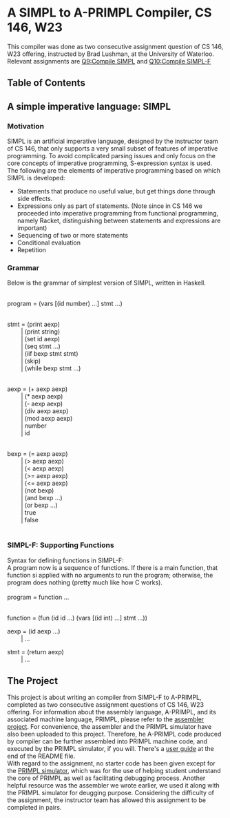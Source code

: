 # A SIMPL to A-PRIMPL Compiler, CS 146, W23
This compiler was done as two consecutive assignment question of CS 146, W23 offering, instructed by Brad Lushman, at the University of Waterloo. Relevant assignments are [Q9:Compile SIMPL](https://github.com/hg2006/A-simple-compiler/issues/1#issue-1689627528) and [Q10:Compile SIMPL-F](https://github.com/hg2006/A-simple-compiler/issues/2#issue-1689627569)

## Table of Contents

## A simple imperative language: SIMPL

### Motivation
SIMPL is an artificial imperative language, designed by the instructor team of CS 146, that only supports a very small subset of features of imperative programming. To avoid complicated parsing issues and only focus on the core concepts of imperative programming, S-expression syntax is used.
The following are the elements of imperative programming based on which SIMPL is developed:
- Statements that produce no useful value, but get things done through side effects.
- Expressions only as part of statements. (Note since in CS 146 we proceeded into imperative programming from functional programming, namely Racket, distinguishing between statements and expressions are important)
- Sequencing of two or more statements
- Conditional evaluation
- Repetition

### Grammar
Below is the grammar of simplest version of SIMPL, written in Haskell. <br> <br>

program	 	=	 	(vars [(id number) ...] stmt ...) <br> <br>
 	 	 	 	 
  stmt = (print aexp)  <br>
 &emsp;&emsp;    | (print string) <br>
 &emsp;&emsp;    | (set id aexp) <br>
 &emsp;&emsp; 	  | (seq stmt ...) <br>
 &emsp;&emsp;     | (iif bexp stmt stmt) <br>
 &emsp;&emsp;     | (skip) <br>
 &emsp;&emsp;	 	  | (while bexp stmt ...) <br> <br>

 aexp	=	(+ aexp aexp) <br>
&emsp;&emsp; 	 	  |	(* aexp aexp) <br>
&emsp;&emsp; 	 	  |	(- aexp aexp) <br>
&emsp;&emsp; 	 	  |	(div aexp aexp) <br>
&emsp;&emsp; 	 	  |	(mod aexp aexp) <br>
&emsp;&emsp; 	 	  |	number <br>
&emsp;&emsp; 	 	  |	id <br> <br>
 	 	 	 	 
 bexp = (= aexp aexp) <br>
&emsp;&emsp; 	 	  | (> aexp aexp) <br>
&emsp;&emsp;	 	   |	(< aexp aexp) <br>
&emsp;&emsp; 	    |	(>= aexp aexp) <br>
&emsp;&emsp; 	    |	(<= aexp aexp) <br>
&emsp;&emsp; 	 	  |	(not bexp) <br>
&emsp;&emsp; 	 	  |	(and bexp ...) <br>
&emsp;&emsp; 	 	  |	(or bexp ...) <br>
&emsp;&emsp; 	 	  |	true <br>
&emsp;&emsp; 	 	  |	false <br> <br>

### SIMPL-F: Supporting Functions
Syntax for defining functions in SIMPL-F: <br>
A program now is a sequence of functions. If there is a main function, that function si applied with no arguments to run the program; otherwise, the program does nothing (pretty much like how C works). <br> <br>
  program	=	function ...  <br> <br>
 	 	 	 	 
  function = (fun (id id ...) (vars [(id int) ...] stmt ...))
 	 	 	 	 
  aexp =	(id aexp ...) <br>
&emsp;&emsp; 	 	|	...
 	 	 	 	 
  stmt = (return aexp) <br>
&emsp;&emsp; 	 	| ...

## The Project
This project is about writing an compiler from SIMPL-F to A-PRIMPL, completed as two consecutive assignment questions of CS 146, W23 offering. For information about the assembly language, A-PRIMPL, and its associated machine language, PRIMPL, please refer to the [assembler project](https://github.com/hg2006/A-simple-assembler). For convenience, the assembler and the PRIMPL simulator have also been uploaded to this project. Therefore, he A-PRIMPL code produced by compiler can be further assembled into PRIMPL machine code, and executed by the PRIMPL simulator, if you will. There's a [user guide](...) at the end of the README file. <br>
With regard to the assignment, no starter code has been given except for the [PRIMPL simulator](...), which was for the use of helping student understand the core of PRIMPL as well as facilitating debugging process. Another helpful resource was the assembler we wrote earlier, we used it along with the PRIMPL simulator for deugging purpose. Considering the difficulty of the assignment, the instructor team has allowed this assignment to be completed in pairs.
